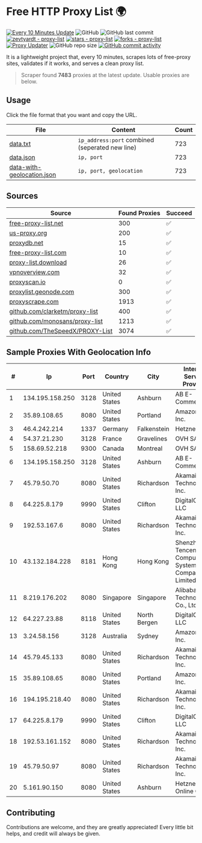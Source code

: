 
# Free HTTP Proxy List 🌍

[![Every 10 Minutes Update](https://github.com/mertguvencli/http-proxy-list/actions/workflows/main.yml/badge.svg?branch=main)](https://github.com/mertguvencli/http-proxy-list/actions/workflows/main.yml)
![GitHub](https://img.shields.io/github/license/mertguvencli/http-proxy-list)
![GitHub last commit](https://img.shields.io/github/last-commit/mertguvencli/http-proxy-list)
[![zevtyardt - proxy-list](https://img.shields.io/static/v1?label=zevtyardt&message=proxy-list&color=blue&logo=github)](https://github.com/zevtyardt/proxy-list "Go to GitHub repo")
[![stars - proxy-list](https://img.shields.io/github/stars/zevtyardt/proxy-list?style=social)](https://github.com/zevtyardt/proxy-list)
[![forks - proxy-list](https://img.shields.io/github/forks/zevtyardt/proxy-list?style=social)](https://github.com/zevtyardt/proxy-list)
[![Proxy Updater](https://github.com/zevtyardt/proxy-list/workflows/Proxy%20Updater/badge.svg)](https://github.com/zevtyardt/proxy-list/actions?query=workflow:"Proxy+Updater")
![GitHub repo size](https://img.shields.io/github/repo-size/zevtyardt/proxy-list)
[![GitHub commit activity](https://img.shields.io/github/commit-activity/m/zevtyardt/proxy-list?logo=commits)](https://github.com/zevtyardt/proxy-list/commits/main)

It is a lightweight project that, every 10 minutes, scrapes lots of free-proxy sites, validates if it works, and serves a clean proxy list.

> Scraper found **7483** proxies at the latest update. Usable proxies are below.

## Usage

Click the file format that you want and copy the URL.

|File|Content|Count|
|----|-------|-----|
|[data.txt](https://raw.githubusercontent.com/mertguvencli/http-proxy-list/main/proxy-list/data.txt)|`ip_address:port` combined (seperated new line)|723|
|[data.json](https://raw.githubusercontent.com/mertguvencli/http-proxy-list/main/proxy-list/data.json)|`ip, port`|723|
|[data-with-geolocation.json](https://raw.githubusercontent.com/mertguvencli/http-proxy-list/main/proxy-list/data-with-geolocation.json)|`ip, port, geolocation`|723|

## Sources

|Source|Found Proxies|Succeed|
|------|-------------|-------|
|[free-proxy-list.net](https://free-proxy-list.net)|300|✅|
|[us-proxy.org](https://www.us-proxy.org)|200|✅|
|[proxydb.net](http://proxydb.net)|15|✅|
|[free-proxy-list.com](https://free-proxy-list.com/?page=&port=&type%5B%5D=http&type%5B%5D=https&up_time=0&search=Search)|10|✅|
|[proxy-list.download](https://www.proxy-list.download/HTTP)|26|✅|
|[vpnoverview.com](https://vpnoverview.com/privacy/anonymous-browsing/free-proxy-servers)|32|✅|
|[proxyscan.io](https://www.proxyscan.io)|0|✅|
|[proxylist.geonode.com](https://proxylist.geonode.com/api/proxy-list?limit=300&page=1&sort_by=lastChecked&sort_type=desc&protocols=http,https)|300|✅|
|[proxyscrape.com](https://api.proxyscrape.com/v2/?request=displayproxies&protocol=http&timeout=10000&country=all&ssl=all&anonymity=all)|1913|✅|
|[github.com/clarketm/proxy-list](https://raw.githubusercontent.com/clarketm/proxy-list/master/proxy-list-raw.txt)|400|✅|
|[github.com/monosans/proxy-list](https://raw.githubusercontent.com/monosans/proxy-list/main/proxies/http.txt)|1213|✅|
|[github.com/TheSpeedX/PROXY-List](https://raw.githubusercontent.com/TheSpeedX/PROXY-List/master/http.txt)|3074|✅|


## Sample Proxies With Geolocation Info

|#|Ip|Port|Country|City|Internet Service Provider|
|-|--|----|-------|----|-------------------------|
|1|134.195.158.250|3128|United States|Ashburn|AB E-Commerce|
|2|35.89.108.65|8080|United States|Portland|Amazon.com, Inc.|
|3|46.4.242.214|1337|Germany|Falkenstein|Hetzner|
|4|54.37.21.230|3128|France|Gravelines|OVH SAS|
|5|158.69.52.218|9300|Canada|Montreal|OVH SAS|
|6|134.195.158.250|3128|United States|Ashburn|AB E-Commerce|
|7|45.79.50.70|8080|United States|Richardson|Akamai Technologies, Inc.|
|8|64.225.8.179|9990|United States|Clifton|DigitalOcean, LLC|
|9|192.53.167.6|8080|United States|Richardson|Akamai Technologies, Inc.|
|10|43.132.184.228|8181|Hong Kong|Hong Kong|Shenzhen Tencent Computer Systems Company Limited|
|11|8.219.176.202|8080|Singapore|Singapore|Alibaba (US) Technology Co., Ltd.|
|12|64.227.23.88|8118|United States|North Bergen|DigitalOcean, LLC|
|13|3.24.58.156|3128|Australia|Sydney|Amazon.com, Inc.|
|14|45.79.45.133|8080|United States|Richardson|Akamai Technologies, Inc.|
|15|35.89.108.65|8080|United States|Portland|Amazon.com, Inc.|
|16|194.195.218.40|8080|United States|Richardson|Akamai Technologies, Inc.|
|17|64.225.8.179|9990|United States|Clifton|DigitalOcean, LLC|
|18|192.53.161.152|8080|United States|Richardson|Akamai Technologies, Inc.|
|19|45.79.50.97|8080|United States|Richardson|Akamai Technologies, Inc.|
|20|5.161.90.150|8080|United States|Ashburn|Hetzner Online GmbH|



## Contributing

Contributions are welcome, and they are greatly appreciated! Every
little bit helps, and credit will always be given.

